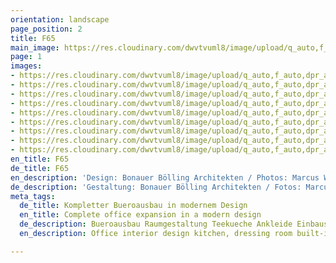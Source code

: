 ```yaml
---
orientation: landscape
page_position: 2
title: F65
main_image: https://res.cloudinary.com/dwvtvuml8/image/upload/q_auto,f_auto,dpr_auto/v1580464274/070_Wohnzimmer-Buero-Office-Innenausbau-Design_zswamf.jpg
page: 1
images:
- https://res.cloudinary.com/dwvtvuml8/image/upload/q_auto,f_auto,dpr_auto/v1580464271/010_Buero-Office-Raumgestaltung-Bueroausbau_xgyani.jpg
- https://res.cloudinary.com/dwvtvuml8/image/upload/q_auto,f_auto,dpr_auto/v1580464273/030_Buero-Office-Schreibtisch-Massivholztisch_mhyhbh.jpg
- https://res.cloudinary.com/dwvtvuml8/image/upload/q_auto,f_auto,dpr_auto/v1580464273/020_Buero-Office-Teekueche-Kueche_njqxsu.jpg
- https://res.cloudinary.com/dwvtvuml8/image/upload/q_auto,f_auto,dpr_auto/v1580464273/060_Badezimmer-Waschtisch-Badmoebel_nuu1kk.jpg
- https://res.cloudinary.com/dwvtvuml8/image/upload/q_auto,f_auto,dpr_auto/v1580464273/040_Buero-Office-Griff-Schattenfuge_ueokzn.jpg
- https://res.cloudinary.com/dwvtvuml8/image/upload/q_auto,f_auto,dpr_auto/v1580464273/050_Buero-Office-Interiordesign-Bueroausbau_blpbe4.jpg
- https://res.cloudinary.com/dwvtvuml8/image/upload/q_auto,f_auto,dpr_auto/v1580464273/090_Ankleide-Garderobe-Einbauschrank-Empfangsbereich_zqvtfq.jpg
- https://res.cloudinary.com/dwvtvuml8/image/upload/q_auto,f_auto,dpr_auto/v1580464274/070_Wohnzimmer-Buero-Office-Innenausbau-Design_zswamf.jpg
- https://res.cloudinary.com/dwvtvuml8/image/upload/q_auto,f_auto,dpr_auto/v1580464273/080_Buero-Office-Bueroausbau-Treppe_xtv2cp.jpg
en_title: F65
de_title: F65
en_description: 'Design: Bonauer Bölling Architekten / Photos: Marcus Wend'
de_description: 'Gestaltung: Bonauer Bölling Architekten / Fotos: Marcus Wend'
meta_tags:
  de_title: Kompletter Bueroausbau in modernem Design
  en_title: Complete office expansion in a modern design
  de_description: Bueroausbau Raumgestaltung Teekueche Ankleide Einbauschrank
  en_description: Office interior design kitchen, dressing room built-in wardrobe

---
```

